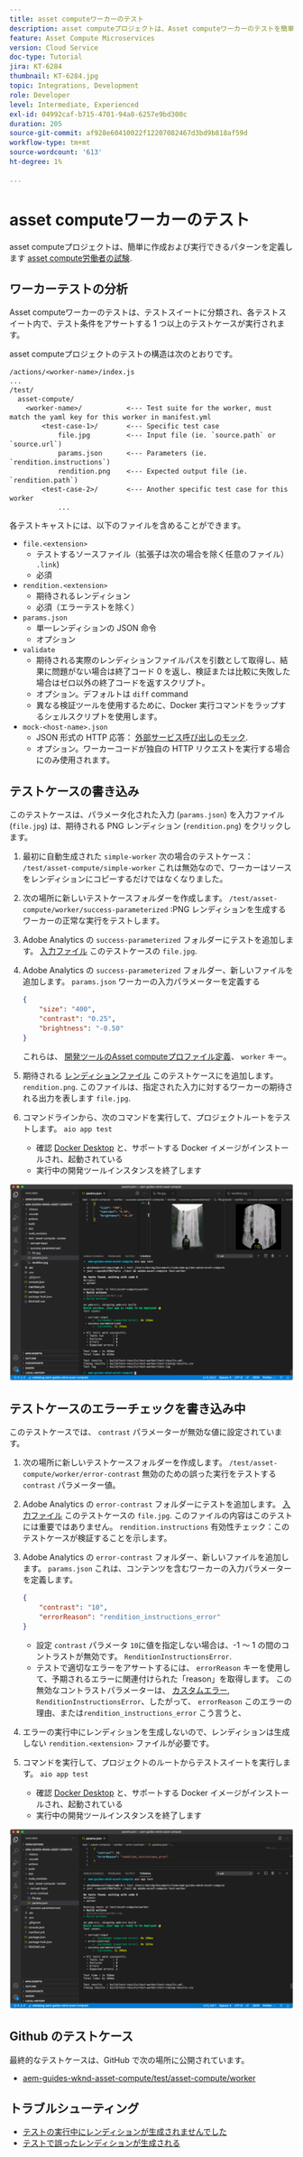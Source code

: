 ```yaml
---
title: asset computeワーカーのテスト
description: asset computeプロジェクトは、Asset computeワーカーのテストを簡単に作成して実行するためのパターンを定義します。
feature: Asset Compute Microservices
version: Cloud Service
doc-type: Tutorial
jira: KT-6284
thumbnail: KT-6284.jpg
topic: Integrations, Development
role: Developer
level: Intermediate, Experienced
exl-id: 04992caf-b715-4701-94a8-6257e9bd300c
duration: 205
source-git-commit: af928e60410022f12207082467d3bd9b818af59d
workflow-type: tm+mt
source-wordcount: '613'
ht-degree: 1%

---
```


# asset computeワーカーのテスト

asset computeプロジェクトは、簡単に作成および実行できるパターンを定義します [asset compute労働者の試験](https://experienceleague.adobe.com/docs/asset-compute/using/extend/test-custom-application.html).

## ワーカーテストの分析

Asset computeワーカーのテストは、テストスイートに分類され、各テストスイート内で、テスト条件をアサートする 1 つ以上のテストケースが実行されます。

asset computeプロジェクトのテストの構造は次のとおりです。

```
/actions/<worker-name>/index.js
...
/test/
  asset-compute/
    <worker-name>/           <--- Test suite for the worker, must match the yaml key for this worker in manifest.yml
        <test-case-1>/       <--- Specific test case 
            file.jpg         <--- Input file (ie. `source.path` or `source.url`)
            params.json      <--- Parameters (ie. `rendition.instructions`)
            rendition.png    <--- Expected output file (ie. `rendition.path`)
        <test-case-2>/       <--- Another specific test case for this worker
            ...
```

各テストキャストには、以下のファイルを含めることができます。

+ `file.<extension>`
   + テストするソースファイル（拡張子は次の場合を除く任意のファイル） `.link`)
   + 必須
+ `rendition.<extension>`
   + 期待されるレンディション
   + 必須（エラーテストを除く）
+ `params.json`
   + 単一レンディションの JSON 命令
   + オプション
+ `validate`
   + 期待される実際のレンディションファイルパスを引数として取得し、結果に問題がない場合は終了コード 0 を返し、検証または比較に失敗した場合はゼロ以外の終了コードを返すスクリプト。
   + オプション。デフォルトは `diff` command
   + 異なる検証ツールを使用するために、Docker 実行コマンドをラップするシェルスクリプトを使用します。
+ `mock-<host-name>.json`
   + JSON 形式の HTTP 応答： [外部サービス呼び出しのモック](https://www.mock-server.com/mock_server/creating_expectations.html).
   + オプション。ワーカーコードが独自の HTTP リクエストを実行する場合にのみ使用されます。

## テストケースの書き込み

このテストケースは、パラメータ化された入力 (`params.json`) を入力ファイル (`file.jpg`) は、期待される PNG レンディション (`rendition.png`) をクリックします。

1. 最初に自動生成された `simple-worker` 次の場合のテストケース： `/test/asset-compute/simple-worker` これは無効なので、ワーカーはソースをレンディションにコピーするだけではなくなりました。
1. 次の場所に新しいテストケースフォルダーを作成します。 `/test/asset-compute/worker/success-parameterized` :PNG レンディションを生成するワーカーの正常な実行をテストします。
1. Adobe Analytics の `success-parameterized` フォルダーにテストを追加します。 [入力ファイル](./assets/test/success-parameterized/file.jpg) このテストケースの `file.jpg`.
1. Adobe Analytics の `success-parameterized` フォルダー、新しいファイルを追加します。 `params.json` ワーカーの入力パラメーターを定義する

   ```json
   { 
       "size": "400",
       "contrast": "0.25",
       "brightness": "-0.50"
   }
   ```

   これらは、 [開発ツールのAsset computeプロファイル定義](../develop/development-tool.md)、 `worker` キー。

1. 期待される [レンディションファイル](./assets/test/success-parameterized/rendition.png) このテストケースにを追加します。 `rendition.png`. このファイルは、指定された入力に対するワーカーの期待される出力を表します `file.jpg`.
1. コマンドラインから、次のコマンドを実行して、プロジェクトルートをテストします。 `aio app test`
   + 確認 [Docker Desktop](../set-up/development-environment.md#docker) と、サポートする Docker イメージがインストールされ、起動されている
   + 実行中の開発ツールインスタンスを終了します

![テスト — 成功 ](./assets/test/success-parameterized/result.png)

## テストケースのエラーチェックを書き込み中

このテストケースでは、 `contrast` パラメーターが無効な値に設定されています。

1. 次の場所に新しいテストケースフォルダーを作成します。 `/test/asset-compute/worker/error-contrast` 無効のための誤った実行をテストする `contrast` パラメーター値。
1. Adobe Analytics の `error-contrast` フォルダーにテストを追加します。 [入力ファイル](./assets/test/error-contrast/file.jpg) このテストケースの `file.jpg`. このファイルの内容はこのテストには重要ではありません。 `rendition.instructions` 有効性チェック：このテストケースが検証することを示します。
1. Adobe Analytics の `error-contrast` フォルダー、新しいファイルを追加します。 `params.json` これは、コンテンツを含むワーカーの入力パラメーターを定義します。

   ```json
   {
       "contrast": "10",
       "errorReason": "rendition_instructions_error"
   }
   ```

   + 設定 `contrast` パラメータ `10`に値を指定しない場合は、-1 ～ 1 の間のコントラストが無効です。 `RenditionInstructionsError`.
   + テストで適切なエラーをアサートするには、 `errorReason` キーを使用して、予期されるエラーに関連付けられた「reason」を取得します。 この無効なコントラストパラメーターは、 [カスタムエラー](../develop/worker.md#errors), `RenditionInstructionsError`、したがって、 `errorReason` このエラーの理由、または`rendition_instructions_error` こう言うと、

1. エラーの実行中にレンディションを生成しないので、レンディションは生成しない `rendition.<extension>` ファイルが必要です。
1. コマンドを実行して、プロジェクトのルートからテストスイートを実行します。 `aio app test`
   + 確認 [Docker Desktop](../set-up/development-environment.md#docker) と、サポートする Docker イメージがインストールされ、起動されている
   + 実行中の開発ツールインスタンスを終了します

![テスト — エラーコントラスト](./assets/test/error-contrast/result.png)

## Github のテストケース

最終的なテストケースは、GitHub で次の場所に公開されています。

+ [aem-guides-wknd-asset-compute/test/asset-compute/worker](https://github.com/adobe/aem-guides-wknd-asset-compute/tree/master/test/asset-compute/worker)

## トラブルシューティング

+ [テストの実行中にレンディションが生成されませんでした](../troubleshooting.md#test-no-rendition-generated)
+ [テストで誤ったレンディションが生成される](../troubleshooting.md#tests-generates-incorrect-rendition)
